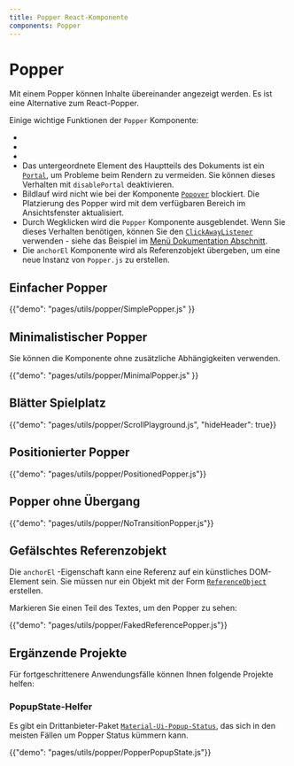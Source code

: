 ```yaml
---
title: Popper React-Komponente
components: Popper
---
```


# Popper

<p class="description">Mit einem Popper können Inhalte übereinander angezeigt werden. Es ist eine Alternative zum React-Popper.</p>

Einige wichtige Funktionen der `Popper` Komponente:

- 
- 
- 
- Das untergeordnete Element des Hauptteils des Dokuments ist ein [`Portal`](/utils/portal/), um Probleme beim Rendern zu vermeiden. Sie können dieses Verhalten mit `disablePortal` deaktivieren.
- Bildlauf wird nicht wie bei der Komponente [`Popover`](/utils/popover/) blockiert. Die Platzierung des Popper wird mit dem verfügbaren Bereich im Ansichtsfenster aktualisiert.
- Durch Wegklicken wird die `Popper` Komponente ausgeblendet. Wenn Sie dieses Verhalten benötigen, können Sie den [`ClickAwayListener`](utils/click-away-listener/) verwenden - siehe das Beispiel im [Menü Dokumentation Abschnitt](/demos/menus/#menulist-composition).
- Die `anchorEl` Komponente wird als Referenzobjekt übergeben, um eine neue Instanz von `Popper.js` zu erstellen.

## Einfacher Popper

{{"demo": "pages/utils/popper/SimplePopper.js" }}

## Minimalistischer Popper

Sie können die Komponente ohne zusätzliche Abhängigkeiten verwenden.

{{"demo": "pages/utils/popper/MinimalPopper.js" }}

## Blätter Spielplatz

{{"demo": "pages/utils/popper/ScrollPlayground.js", "hideHeader": true}}

## Positionierter Popper

{{"demo": "pages/utils/popper/PositionedPopper.js"}}

## Popper ohne Übergang

{{"demo": "pages/utils/popper/NoTransitionPopper.js"}}

## Gefälschtes Referenzobjekt

Die `anchorEl` -Eigenschaft kann eine Referenz auf ein künstliches DOM-Element sein. Sie müssen nur ein Objekt mit der Form [`ReferenceObject`](https://github.com/FezVrasta/popper.js/blob/0642ce0ddeffe3c7c033a412d4d60ce7ec8193c3/packages/popper/index.d.ts#L118-L123) erstellen.

Markieren Sie einen Teil des Textes, um den Popper zu sehen:

{{"demo": "pages/utils/popper/FakedReferencePopper.js"}}

## Ergänzende Projekte

Für fortgeschrittenere Anwendungsfälle können Ihnen folgende Projekte helfen:

### PopupState-Helfer

Es gibt ein Drittanbieter-Paket [`Material-Ui-Popup-Status`](https://github.com/jcoreio/material-ui-popup-state), das sich in den meisten Fällen um Popper Status kümmern kann.

{{"demo": "pages/utils/popper/PopperPopupState.js"}}